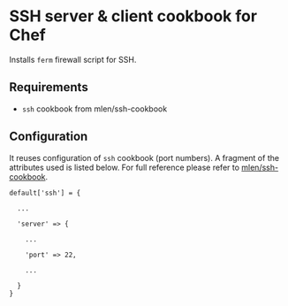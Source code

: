 # SSH server & client cookbook for Chef

Installs `ferm` firewall script for SSH.

## Requirements

* `ssh` cookbook from mlen/ssh-cookbook

## Configuration

It reuses configuration of `ssh` cookbook (port numbers). A fragment of the
attributes used is listed below. For full reference please refer to
[mlen/ssh-cookbook](https://github.com/mlen/ssh-cookbook).

    default['ssh'] = {

      ...

      'server' => {

        ...

        'port' => 22,

        ...

      }
    }

